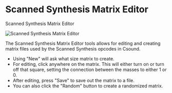 # Scanned Synthesis Matrix Editor

Scanned Synthesis Matrix Editor

![Scanned Synthesis Matrix
Editor](../../../images/scannedSynthesisMatrixEditor.png)

The Scanned Synthesis Matrix Editor tools allows for editing and
creating matrix files used by the Scanned Synthesis opcodes in Csound.

  - Using "New" will ask what size matrix to create.
  - For editing, click anywhere on the matrix. This will either turn on
    or turn off that square, setting the connection between the masses
    to either 1 or 0.
  - After editing, press "Save" to save out the matrix to a file.
  - You can also click the "Random" button to create a randomized
    matrix.
